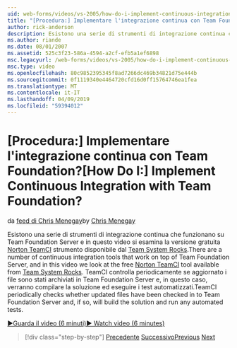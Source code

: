 ```yaml
---
uid: web-forms/videos/vs-2005/how-do-i-implement-continuous-integration-with-team-foundation
title: "[Procedura:] Implementare l'integrazione continua con Team Foundation? | Microsoft Docs"
author: rick-anderson
description: Esistono una serie di strumenti di integrazione continua che funzionano su Team Foundation Server e in questo video si esamina la Disp strumento Norton TeamCI gratuito...
ms.author: riande
ms.date: 08/01/2007
ms.assetid: 525c3f23-586a-4594-a2cf-efb5a1ef6898
msc.legacyurl: /web-forms/videos/vs-2005/how-do-i-implement-continuous-integration-with-team-foundation
msc.type: video
ms.openlocfilehash: 80c9852395345f8ad7266dc469b34821d75e444b
ms.sourcegitcommit: 0f1119340e4464720cfd16d0ff15764746ea1fea
ms.translationtype: MT
ms.contentlocale: it-IT
ms.lasthandoff: 04/09/2019
ms.locfileid: "59394012"
---
```

# <a name="how-do-i-implement-continuous-integration-with-team-foundation"></a><span data-ttu-id="225ae-104">[Procedura:] Implementare l'integrazione continua con Team Foundation?</span><span class="sxs-lookup"><span data-stu-id="225ae-104">[How Do I:] Implement Continuous Integration with Team Foundation?</span></span>

<span data-ttu-id="225ae-105">da [feed di Chris Menegay](https://twitter.com/CMenegay)</span><span class="sxs-lookup"><span data-stu-id="225ae-105">by [Chris Menegay](https://twitter.com/CMenegay)</span></span>

<span data-ttu-id="225ae-106">Esistono una serie di strumenti di integrazione continua che funzionano su Team Foundation Server e in questo video si esamina la versione gratuita [Norton TeamCI](http://teamsystemrocks.com/files/12/tools/entry1018.aspx) strumento disponibile dal [Team System Rocks](http://teamsystemrocks.com/).</span><span class="sxs-lookup"><span data-stu-id="225ae-106">There are a number of continuous integration tools that work on top of Team Foundation Server, and in this video we look at the free [Norton TeamCI](http://teamsystemrocks.com/files/12/tools/entry1018.aspx) tool available from [Team System Rocks](http://teamsystemrocks.com/).</span></span> <span data-ttu-id="225ae-107">TeamCI controlla periodicamente se aggiornato i file sono stati archiviati in Team Foundation Server e, in questo caso, verranno compilare la soluzione ed eseguire i test automatizzati.</span><span class="sxs-lookup"><span data-stu-id="225ae-107">TeamCI periodically checks whether updated files have been checked in to Team Foundation Server and, if so, will build the solution and run any automated tests.</span></span>

[<span data-ttu-id="225ae-108">&#9654;Guarda il video (6 minuti)</span><span class="sxs-lookup"><span data-stu-id="225ae-108">&#9654; Watch video (6 minutes)</span></span>](https://channel9.msdn.com/Blogs/ASP-NET-Site-Videos/how-do-i-implement-continuous-integration-with-team-foundation)

> [!div class="step-by-step"]
> <span data-ttu-id="225ae-109">[Precedente](how-do-i-discover-application-changes-prior-to-deployment.md)
> [Successivo](how-do-i-automate-testing-using-team-build.md)</span><span class="sxs-lookup"><span data-stu-id="225ae-109">[Previous](how-do-i-discover-application-changes-prior-to-deployment.md)
[Next](how-do-i-automate-testing-using-team-build.md)</span></span>
